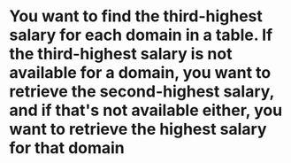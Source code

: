 # You want to find the third-highest salary for each domain in a table. If the third-highest salary is not available for a domain, you want to retrieve the second-highest salary, and if that's not available either, you want to retrieve the highest salary for that domain
